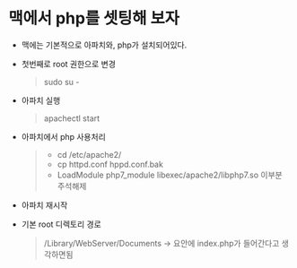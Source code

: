 # 맥에서 php를 셋팅해 보자
 
- 맥에는 기본적으로 아파치와, php가 설치되어있다.
- 첫번째로 root 권한으로 변경
    > sudo su - 

- 아파치 실행
    > apachectl start

- 아파치에서 php 사용처리
    > - cd /etc/apache2/ <br>
    > - cp httpd.conf hppd.conf.bak <br>
    > - LoadModule php7_module libexec/apache2/libphp7.so 이부분 주석해제

- 아파치 재시작

- 기본 root 디렉토리 경로
    > /Library/WebServer/Documents -> 요안에 index.php가 들어간다고 생각하면됨

    
    


